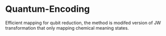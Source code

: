 # Quantum-Encoding
Efficient mapping for qubit reduction, the method is modifed version of JW transformation that only mapping chemical meaning states.
